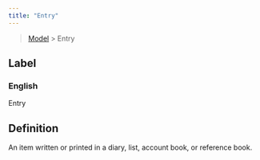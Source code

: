 ```yaml
---
title: "Entry"
---
```


> [Model](../../) > Entry

## Label

### English
Entry


## Definition
An item written or printed in a diary, list, account book, or reference book. 


    
